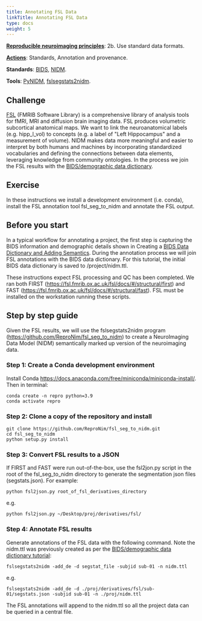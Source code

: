 ```yaml
---
title: Annotating FSL Data
linkTitle: Annotating FSL Data
type: docs
weight: 5 
---
```


**[Reproducible neuroimaging principles](/about/principles/#repronims-four-core-principles)**: 2b. Use standard data formats.

**[Actions](/about/principles/#repronims-four-core-actions)**: Standards, Annotation and provenance.

**Standards**: [BIDS](/resources/tools/bids/index.html), [NIDM](/resources/tools/nidm/index.html).

**Tools**: [PyNIDM](/resources/tools/pynidm/index.html), [fslsegstats2nidm](https://github.com/ReproNim/fsl_seg_to_nidm).

## Challenge
[FSL](https://fsl.fmrib.ox.ac.uk/) (FMRIB Software Library) is a comprehensive library of analysis tools for fMRI, MRI and diffusion brain imaging data. FSL produces volumetric subcortical anatomical maps. We want to link the neuroanatomical labels (e.g. hipp_l_vol) to concepts (e.g. a label of "Left Hippocampus" and a measurement of volume). NIDM makes data more meaningful and easier to interpret by both humans and machines by incorporating standardized vocabularies and defining the connections between data elements, leveraging knowledge from community ontologies. In the process we join the FSL results with the [BIDS/demographic data dictionary](/resources/tutorials/data-dictionary/). 

## Exercise
In these instructions we install a development environment (i.e. conda), install the FSL annotation tool fsl_seg_to_nidm and annotate the FSL output.

## Before you start
In a typical workflow for annotating a project, the first step is capturing the BIDS information and demographic details shown in Creating a [BIDS Data Dictionary and Adding Semantics](/resources/tutorials/data-dictionary/). During the annotation process we will join FSL annotations with the BIDS data dictionary. For this tutorial, the initial BIDS data dictionary is saved to /project/nidm.ttl. 

These instructions expect FSL processing and QC has been completed. We ran both FIRST (https://fsl.fmrib.ox.ac.uk/fsl/docs/#/structural/first) and FAST (https://fsl.fmrib.ox.ac.uk/fsl/docs/#/structural/fast). FSL must be installed on the workstation running these scripts.

## Step by step guide
Given the FSL results, we will use the fslsegstats2nidm program (https://github.com/ReproNim/fsl_seg_to_nidm) to create a NeuroImaging Data Model (NIDM) semantically marked up version of the neuroimaging data. 

### Step 1: Create a Conda development environment
Install Conda https://docs.anaconda.com/free/miniconda/miniconda-install/. Then in terminal:

```
conda create -n repro python=3.9
conda activate repro
```

### Step 2: Clone a copy of the repository and install

```
git clone https://github.com/ReproNim/fsl_seg_to_nidm.git
cd fsl_seg_to_nidm
python setup.py install
```

### Step 3: Convert FSL results to a JSON
If FIRST and FAST were run out-of-the-box, use the fsl2jon.py script in the root of the fsl_seg_to_nidm directory to generate the segmentation json files (segstats.json). For example:

```
python fsl2json.py root_of_fsl_derivatives_directory
```
e.g. 

```
python fsl2json.py ~/Desktop/proj/derivatives/fsl/ 
```

### Step 4: Annotate FSL results
Generate annotations of the FSL data with the following command. Note the nidm.ttl was previously created as per the [BIDS/demographic data dictionary tutorial](/resources/tutorials/data-dictionary/):
```
fslsegstats2nidm -add_de -d segstat_file -subjid sub-01 -n nidm.ttl
```
e.g.
```
fslsegstats2nidm -add_de -d ./proj/derivatives/fsl/sub-01/segstats.json -subjid sub-01 -n ./proj/nidm.ttl
```
The FSL annotations will append to the nidm.ttl so all the project data can be queried in a central file.
